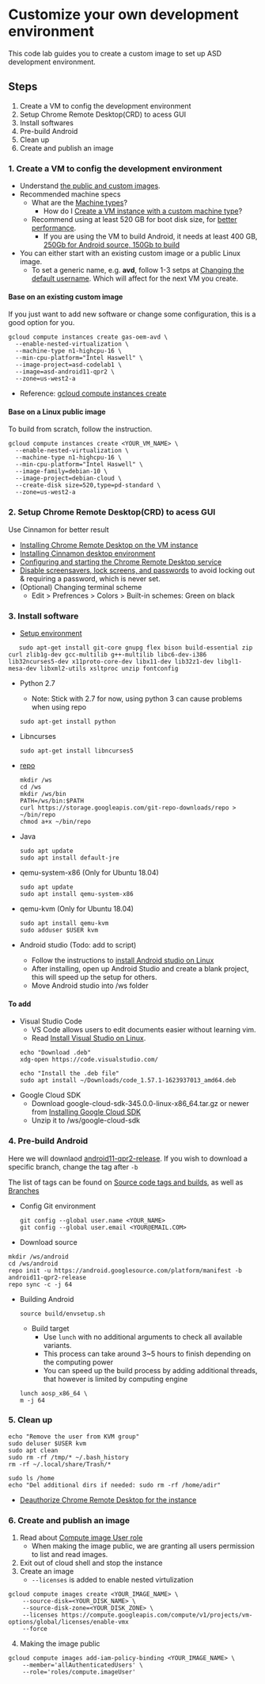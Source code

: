 # Customize your own development environment
This code lab guides you to create a custom image to set up ASD development
environment.

## Steps
1. Create a VM to config the development environment
2. Setup Chrome Remote Desktop(CRD) to acess GUI
3. Install softwares
4. Pre-build Android
5. Clean up
6. Create and publish an image

### 1. Create a VM to config the development environment
- Understand [the public and custom images](https://cloud.google.com/compute/docs/images).
- Recommended machine specs
  - What are the [Machine types](https://cloud.google.com/compute/docs/machine-types)?
    - How do I [Create a VM instance with a custom machine type](https://cloud.google.com/compute/docs/instances/creating-instance-with-custom-machine-type#create)?
  - Recommend using at least 520 GB for boot disk size, for [better performance](https://cloud.google.com/compute/docs/disks/performance#performance_by_disk_size).
    - If you are using the VM to build Android, it needs at least 400 GB, [250Gb for Android source, 150Gb to build](https://source.android.com/setup/build/requirements#hardware-requirements)
- You can either start with an existing custom image or a public Linux image.
  - To set a generic name, e.g. **avd**, follow 1-3 setps at [Changing the default username](https://cloud.google.com/compute/docs/ssh-in-browser#changing_the_default_username).
  Which will affect for the next VM you create.

#### Base on an existing custom image
If you just want to add new software or change some configuration, this is a good option for you.
```
gcloud compute instances create gas-oem-avd \
  --enable-nested-virtualization \
  --machine-type n1-highcpu-16 \
  --min-cpu-platform="Intel Haswell" \
  --image-project=asd-codelab1 \
  --image=asd-android11-qpr2 \
  --zone=us-west2-a
```
- Reference: [gcloud compute instances create](https://cloud.google.com/sdk/gcloud/reference/compute/instances/create)

#### Base on a Linux public image
To build from scratch, follow the instruction.
```
gcloud compute instances create <YOUR_VM_NAME> \
  --enable-nested-virtualization \
  --machine-type n1-highcpu-16 \
  --min-cpu-platform="Intel Haswell" \
  --image-family=debian-10 \
  --image-project=debian-cloud \
  --create-disk size=520,type=pd-standard \
  --zone=us-west2-a
```

### 2. Setup Chrome Remote Desktop(CRD) to acess GUI
Use Cinnamon for better result
- [Installing Chrome Remote Desktop on the VM instance](https://cloud.google.com/architecture/chrome-desktop-remote-on-compute-engine#installing_chrome_remote_desktop_on_the_vm_instance)
- [Installing Cinnamon desktop environment](https://cloud.google.com/architecture/chrome-desktop-remote-on-compute-engine#installing_an_x_windows_system_desktop_environment)
- [Configuring and starting the Chrome Remote Desktop service](https://cloud.google.com/architecture/chrome-desktop-remote-on-compute-engine#configuring_and_starting_the_chrome_remote_desktop_service)
- [Disable screensavers, lock screens, and passwords](https://cloud.google.com/architecture/chrome-desktop-remote-on-compute-engine#cinnamon_1)
to avoid locking out & requiring a password, which is never set.
- (Optional) Changing terminal scheme
  - Edit > Prefrences > Colors > Built-in schemes: Green on black

### 3. Install software
- [Setup environment](https://source.android.com/setup/build/initializing)
```
   sudo apt-get install git-core gnupg flex bison build-essential zip curl zlib1g-dev gcc-multilib g++-multilib libc6-dev-i386 lib32ncurses5-dev x11proto-core-dev libx11-dev lib32z1-dev libgl1-mesa-dev libxml2-utils xsltproc unzip fontconfig

   ```
- Python 2.7
  - Note: Stick with 2.7 for now, using python 3 can cause problems when using repo
  ```
  sudo apt-get install python

  ```
- Libncurses
  ```
  sudo apt-get install libncurses5

  ```
- [repo](https://source.android.com/setup/develop#installing-repo)
  ```
  mkdir /ws
  cd /ws
  mkdir /ws/bin
  PATH=/ws/bin:$PATH
  curl https://storage.googleapis.com/git-repo-downloads/repo > ~/bin/repo
  chmod a+x ~/bin/repo

  ```
- Java
  ```
  sudo apt update
  sudo apt install default-jre

  ```
- qemu-system-x86 (Only for Ubuntu 18.04)
  ```
  sudo apt update
  sudo apt install qemu-system-x86

  ```
- qemu-kvm (Only for Ubuntu 18.04)
  ```
  sudo apt install qemu-kvm
  sudo adduser $USER kvm

  ```

- Android studio (Todo: add to script)
  - Follow the instructions to [install Android studio on Linux](https://developer.android.com/studio/install#linux)
  - After installing, open up Android Studio and create a blank project, this will speed up the setup for others.
  - Move Android studio into /ws folder

#### To add
- Visual Studio Code
  - VS Code allows users to edit documents easier without learning vim.
  - Read [Install Visual Studio on Linux](https://code.visualstudio.com/docs/setup/linux#_debian-and-ubuntu-based-distributions).
  ```
  echo "Download .deb"
  xdg-open https://code.visualstudio.com/

  echo "Install the .deb file"
  sudo apt install ~/Downloads/code_1.57.1-1623937013_amd64.deb
  ```
- Google Cloud SDK
  - Download google-cloud-sdk-345.0.0-linux-x86_64.tar.gz or newer from [Installing Google Cloud SDK](https://cloud.google.com/sdk/docs/install)
  - Unzip it to /ws/google-cloud-sdk


### 4. Pre-build Android
Here we will downlaod [android11-qpr2-release](https://android.googlesource.com/platform/manifest/+/refs/heads/android11-qpr2-release). If you wish to download a specific branch, change the tag after ```-b```

   The list of tags can be found on [Source code tags and builds](https://source.android.com/setup/start/build-numbers#source-code-tags-and-builds), as well as [Branches](https://android.googlesource.com/platform/manifest/+refs)

  - Config Git environment
    ```
    git config --global user.name <YOUR_NAME>
    git config --global user.email <YOUR@EMAIL.COM>
    ```
  - Download source
  ```
  mkdir /ws/android
  cd /ws/android
  repo init -u https://android.googlesource.com/platform/manifest -b android11-qpr2-release
  repo sync -c -j 64
  ```

- Building Android
   ```
   source build/envsetup.sh
   ```
   - Build target
     - Use ``` lunch ``` with no additional arguments to check all available variants.
     - This process can take around 3~5 hours to finish depending on the computing power
     - You can speed up the build process by adding additional threads, that however is limited by computing engine
   ```
   lunch aosp_x86_64 \
   m -j 64
   ```

### 5. Clean up
  ```
  echo "Remove the user from KVM group"
  sudo deluser $USER kvm
  sudo apt clean
  sudo rm -rf /tmp/* ~/.bash_history
  rm -rf ~/.local/share/Trash/*

  sudo ls /home
  echo "Del additional dirs if needed: sudo rm -rf /home/adir"

  ```

- [Deauthorize Chrome Remote Desktop for the instance](https://cloud.google.com/architecture/chrome-desktop-remote-on-compute-engine#deauthorize_chrome_remote_desktop_for_the_instance)

### 6. Create and publish an image
1. Read about [Compute image User role](https://cloud.google.com/compute/docs/access/iam#compute.imageUser)
    - When making the image public, we are granting all users permission to list and read images.
2. Exit out of cloud shell and stop the instance
3. Create an image
    - ```--licenses``` is added to enable nested virtulization
```
gcloud compute images create <YOUR_IMAGE_NAME> \
    --source-disk=<YOUR_DISK_NAME> \
    --source-disk-zone=<YOUR_DISK_ZONE> \
    --licenses https://compute.googleapis.com/compute/v1/projects/vm-options/global/licenses/enable-vmx
    --force
```
4. Making the image public
```
gcloud compute images add-iam-policy-binding <YOUR_IMAGE_NAME> \
    --member='allAuthenticatedUsers' \
    --role='roles/compute.imageUser'
```
